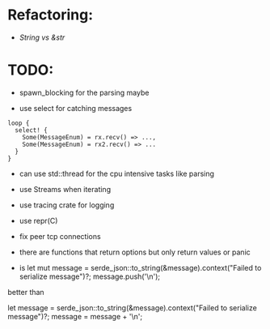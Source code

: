 # Refactoring:
- *String vs &str*

# TODO:
- spawn_blocking for the parsing maybe

- use select for catching messages
```
loop {
  select! {
    Some(MessageEnum) = rx.recv() => ...,
    Some(MessageEnum) = rx2.recv() => ...
  }
}
```

- can use std::thread for the cpu intensive tasks like parsing
- use Streams when iterating
- use tracing crate for logging

- use repr(C)

- fix peer tcp connections

- there are functions that return options but only return values or panic

- is 
let mut message = serde_json::to_string(&message).context("Failed to serialize message")?;
message.push('\n');

better than

let message = serde_json::to_string(&message).context("Failed to serialize message")?;
message = message + '\n';